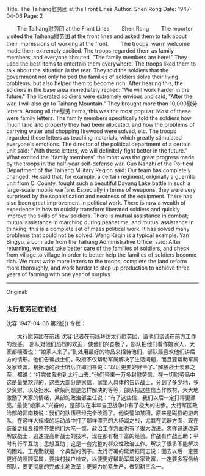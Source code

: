 Title: The Taihang慰劳团 at the Front Lines
Author: Shen Rong
Date: 1947-04-06
Page: 2

　　The Taihang慰劳团 at the Front Lines
　　Shen Rong
　　The reporter visited the Taihang慰劳团 at the front lines and asked them to talk about their impressions of working at the front.
　　The troops' warm welcome made them extremely excited. The troops regarded them as family members, and everyone shouted, "The family members are here!" They used the best items to entertain them everywhere. The troops liked them to talk about the situation in the rear. They told the soldiers that the government not only helped the families of soldiers solve their living problems, but also helped them to become rich. After hearing this, the soldiers in the base area immediately replied: "We will work harder in the future." The liberated soldiers were extremely envious and said, "After the war, I will also go to Taihang Mountain." They brought more than 10,000慰劳 letters. Among all the慰劳 items, this was the most popular. Most of these were family letters. The family members specifically told the soldiers how much land and property they had been allocated, and how the problems of carrying water and chopping firewood were solved, etc. The troops regarded these letters as teaching materials, which greatly stimulated everyone's emotions. The director of the political department of a certain unit said: "With these letters, we will definitely fight better in the future." What excited the "family members" the most was the great progress made by the troops in the half-year self-defense war. Guo Nanzhi of the Political Department of the Taihang Military Region said: Our team has completely changed. He said that, for example, a certain regiment, originally a guerrilla unit from Ci County, fought such a beautiful Dayang Lake battle in such a large-scale mobile warfare. Especially in terms of weapons, they were very surprised by the sophistication and neatness of the equipment. There has also been great improvement in political work. There is now a wealth of experience in how to quickly transform liberated soldiers and quickly improve the skills of new soldiers. There is mutual assistance in combat; mutual assistance in marching during peacetime; and mutual assistance in thinking; this is a complete set of mass political work. It has solved many problems that could not be solved. Wang Keqin is a typical example. Yan Bingyu, a comrade from the Taihang Administrative Office, said: After returning, we must take better care of the families of soldiers, and check from village to village in order to better help the families of soldiers become rich. We must write more letters to the troops, complete the land reform more thoroughly, and work harder to step up production to achieve three years of farming with one year of surplus.



<hr /> 

Original: 


### 太行慰劳团在前线
沈容
1947-04-06
第2版()
专栏：

　　太行慰劳团在前线
    沈容
    记者在前线拜访太行慰劳团，请他们谈谈在前方工作的观感。
    部队对他们热烈的欢迎，使他们兴奋极了，部队把他们看作娘家人，大家都嚷着说：“娘家人来了。”到处用最好的物品来招待他们，部队最喜欢他们讲后方的情形。他们告诉战士们，政府不仅帮助军属解决了生活问题，而且要帮助军属发家致富。根据地的战士听后立即回答说：“以后更要好好干了。”解放战士羡慕之至，都说：“打完仗我也到太行山去。”他们带来一万多封慰劳信，在一切慰劳品中这是最受欢迎的，这些大部分是家信，家里人具体的告诉战士，分到了多少地，多少资财，以及担水、砍柴问题是怎样解决的等等，部队把这些信当作教材，大大地激励了大家的情绪，某部的政治部主任说：“有了这些信，我们以后一定打得更漂亮。”最使“娘家人”兴奋的，是部队在半年自卫战争中有了极大的进步。太行军区政治部的郭南枝说：我们的队伍已经完全改观了。他说譬如某团，原来是磁县的游击队，在这样大规模的运动战中打了那样漂亮的大杨湖之战，尤其在武器方面，现在装备之精良和整齐使他们大吃一惊，政治工作方面也有了很大改进。怎样迅速改造解放战士，迅速提高新战士的技术，现在都有极丰富的经验。作战有作战互助；平时有行军互助；思想互助；这是一套完整的群众性政治工作。解决了很多不能解决的困难。王克勤就是一个典型的例子。太行行署的延炳钰同志说：回去以后一定要更好的照顾军属，要挨村挨户检查，以便更好帮助军属发家致富，一定要多写信给部队，要更彻底的完成土地改革；更努力加紧生产，做到耕三余一。
